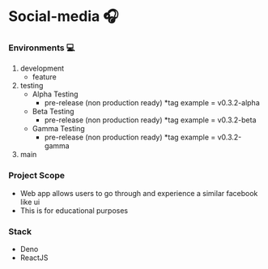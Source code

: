 # Social-media 🎧

### Environments 💻
1. development
    - feature
2. testing
    - Alpha Testing
        - pre-release (non production ready) *tag example = v0.3.2-alpha
    - Beta Testing
        - pre-release (non production ready) *tag example = v0.3.2-beta
    - Gamma Testing
        - pre-release (non production ready) *tag example = v0.3.2-gamma
3. main

### Project Scope
- Web app allows users to go through and experience a similar facebook like ui
- This is for educational purposes

### Stack
- Deno
- ReactJS
